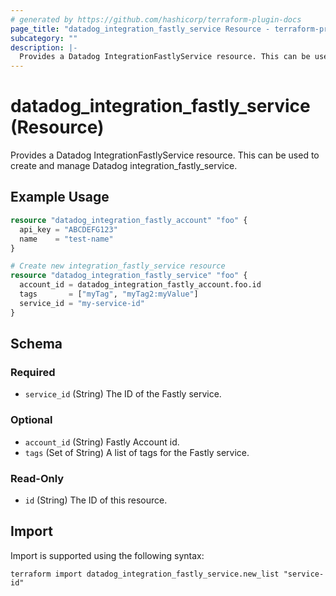 ```yaml
---
# generated by https://github.com/hashicorp/terraform-plugin-docs
page_title: "datadog_integration_fastly_service Resource - terraform-provider-datadog"
subcategory: ""
description: |-
  Provides a Datadog IntegrationFastlyService resource. This can be used to create and manage Datadog integrationfastlyservice.
---
```


# datadog_integration_fastly_service (Resource)

Provides a Datadog IntegrationFastlyService resource. This can be used to create and manage Datadog integration_fastly_service.

## Example Usage

```terraform
resource "datadog_integration_fastly_account" "foo" {
  api_key = "ABCDEFG123"
  name    = "test-name"
}

# Create new integration_fastly_service resource
resource "datadog_integration_fastly_service" "foo" {
  account_id = datadog_integration_fastly_account.foo.id
  tags       = ["myTag", "myTag2:myValue"]
  service_id = "my-service-id"
}
```

<!-- schema generated by tfplugindocs -->
## Schema

### Required

- `service_id` (String) The ID of the Fastly service.

### Optional

- `account_id` (String) Fastly Account id.
- `tags` (Set of String) A list of tags for the Fastly service.

### Read-Only

- `id` (String) The ID of this resource.

## Import

Import is supported using the following syntax:

```shell
terraform import datadog_integration_fastly_service.new_list "service-id"
```

